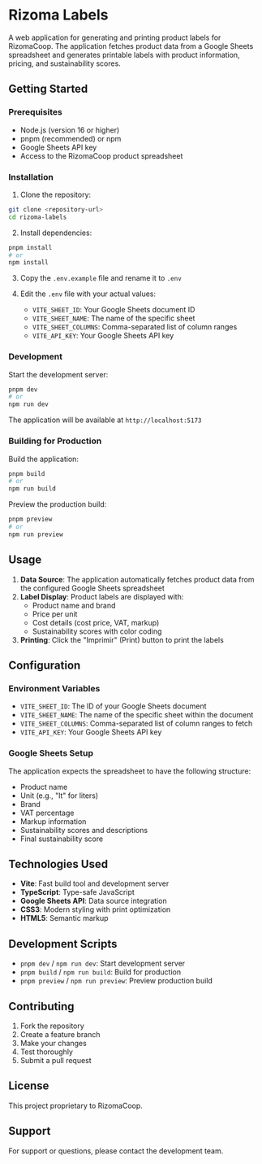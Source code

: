 # Rizoma Labels

A web application for generating and printing product labels for RizomaCoop. The application fetches product data from a Google Sheets spreadsheet and generates printable labels with product information, pricing, and sustainability scores.

## Getting Started

### Prerequisites

- Node.js (version 16 or higher)
- pnpm (recommended) or npm
- Google Sheets API key
- Access to the RizomaCoop product spreadsheet

### Installation

1. Clone the repository:
```bash
git clone <repository-url>
cd rizoma-labels
```

2. Install dependencies:
```bash
pnpm install
# or
npm install
```

3. Copy the `.env.example` file and rename it to `.env`

4. Edit the `.env` file with your actual values:
   - `VITE_SHEET_ID`: Your Google Sheets document ID
   - `VITE_SHEET_NAME`: The name of the specific sheet
   - `VITE_SHEET_COLUMNS`: Comma-separated list of column ranges
   - `VITE_API_KEY`: Your Google Sheets API key

### Development

Start the development server:
```bash
pnpm dev
# or
npm run dev
```

The application will be available at `http://localhost:5173`

### Building for Production

Build the application:
```bash
pnpm build
# or
npm run build
```

Preview the production build:
```bash
pnpm preview
# or
npm run preview
```

## Usage

1. **Data Source**: The application automatically fetches product data from the configured Google Sheets spreadsheet
2. **Label Display**: Product labels are displayed with:
   - Product name and brand
   - Price per unit
   - Cost details (cost price, VAT, markup)
   - Sustainability scores with color coding
3. **Printing**: Click the "Imprimir" (Print) button to print the labels

## Configuration

### Environment Variables

- `VITE_SHEET_ID`: The ID of your Google Sheets document
- `VITE_SHEET_NAME`: The name of the specific sheet within the document
- `VITE_SHEET_COLUMNS`: Comma-separated list of column ranges to fetch
- `VITE_API_KEY`: Your Google Sheets API key

### Google Sheets Setup

The application expects the spreadsheet to have the following structure:
- Product name
- Unit (e.g., "lt" for liters)
- Brand
- VAT percentage
- Markup information
- Sustainability scores and descriptions
- Final sustainability score

## Technologies Used

- **Vite**: Fast build tool and development server
- **TypeScript**: Type-safe JavaScript
- **Google Sheets API**: Data source integration
- **CSS3**: Modern styling with print optimization
- **HTML5**: Semantic markup

## Development Scripts

- `pnpm dev` / `npm run dev`: Start development server
- `pnpm build` / `npm run build`: Build for production
- `pnpm preview` / `npm run preview`: Preview production build

## Contributing

1. Fork the repository
2. Create a feature branch
3. Make your changes
4. Test thoroughly
5. Submit a pull request

## License

This project proprietary to RizomaCoop.

## Support

For support or questions, please contact the development team.
